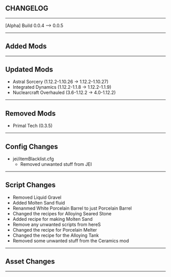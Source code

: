 ## CHANGELOG 
---

[Alpha] Build 0.0.4 --> 0.0.5

---
## Added Mods

---

## Updated Mods
* Astral Sorcery (1.12.2-1.10.26 -> 1.12.2-1.10.27)
* Integrated Dynamics (1.12.2-1.1.8 -> 1.12.2-1.1.9)
* Nuclearcraft Overhauled (3.6-1.12.2 -> 4.0-1.12.2)

---

## Removed Mods
* Primal Tech (0.3.5)
---

## Config Changes
* jei/itemBlacklist.cfg
    * Removed unwanted stuff from JEI

---

## Script Changes
* Removed Liquid Gravel
* Added Molten Sand fluid
* Renanmed White Porcelain Barrel to just Porcelain Barrel
* Changed the recipes for Alloying Seared Stone
* Added recipe for making Molten Sand
* Remove any unwanted scripts from hereS
* Changed the recipe for Porcelain Melter
* Changed the recipe for the Alloying Tank
* Removed some unwanted stuff from the Ceramics mod
---

## Asset Changes

---